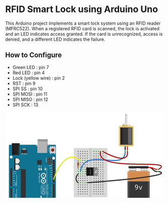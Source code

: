 # RFID Smart Lock using Arduino Uno
This Arduino project implements a smart lock system using an RFID reader (MFRC522). When a registered RFID card is scanned, the lock is activated and an LED indicates access granted.
If the card is unrecognized, access is denied, and a different LED indicates the failure.
## How to Configure
- Green LED : pin 7
- Red LED : pin 4
- Lock (yellow wire) : pin 2
- RST : pin 9
- SPI SS : pin 10
- SPI MOSI : pin 11
- SPI MISO : pin 12
- SPI SCK : 13
<p align="center">
  <img src="https://github.com/SabaKzmi/RFID-Smart-Lock-using-Arduino-Uno/blob/49b6291550c703c551bcd46845d6de2f7427d005/pictures/config.png" alt="configurations" width=500 />
</p>  
